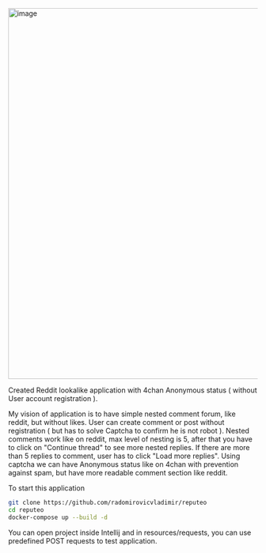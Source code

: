 <img width="869" height="750" alt="image" src="https://github.com/user-attachments/assets/ad5cc7f2-6a80-4fb6-82ac-a2128b030ae3" />

Created Reddit lookalike application with 4chan Anonymous status ( without User account registration ).

My vision of application is to have simple nested comment forum, like reddit, but without likes. 
User can create comment or post without registration ( but has to solve Captcha to confirm he is not robot ).
Nested comments work like on reddit, max level of nesting is 5, after that you have to click on "Continue thread" to see more nested replies. If there are more than 5 replies to comment, user has to click "Load more replies".
Using captcha we can have Anonymous status like on 4chan with prevention against spam, but have more readable comment section like reddit.

To start this application 

```bash
git clone https://github.com/radomirovicvladimir/reputeo
cd reputeo
docker-compose up --build -d
```

You can open project inside Intellij and in resources/requests, you can use predefined POST requests to test application.


